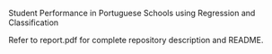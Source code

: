 Student Performance in Portuguese Schools using Regression and Classification

Refer to report.pdf for complete repository description and README.
